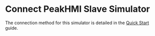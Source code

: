 # Connect PeakHMI Slave Simulator

The connection method for this simulator is detailed in the [Quick Start](../../../../../quick-start/hardware-specifications.md) guide.